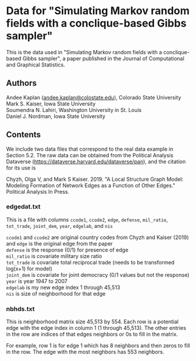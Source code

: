 # Data for "Simulating Markov random fields with a conclique-based Gibbs sampler"

This is the data used in "Simulating Markov random fields with a conclique-based Gibbs sampler", a paper published in the Journal of Computational and Graphical Statistics.

## Authors

Andee Kaplan (andee.kaplan@colostate.edu), Colorado State University  
Mark S. Kaiser, Iowa State University  
Soumendra N. Lahiri, Washington University in St. Louis  
Daniel J. Nordman, Iowa State University 

## Contents

We include two data files that correspond to the real data example in Section 5.2. The raw data can be obtained from the Political Analysis Dataverse (https://dataverse.harvard.edu/dataverse/pan), and the citation for its use is

Chyzh, Olga V, and Mark S Kaiser. 2019. "A Local Structure Graph Model: Modeling Formation of Network Edges as a Function of Other Edges." Political Analysis In Press.


### edgedat.txt

This is a file with columns `ccode1`, `ccode2`, `edge`, `defense`, `mil_ratio`, `tot_trade`, `joint_dem`, `year`, `edgelab`, and `nis`
 
`ccode1` and `ccode2` are original country codes from Chyzh and Kaiser (2019) and `edge` is the original edge from the paper  
`defense` is the response (0/1) for presence of edge  
`mil_ratio` is covariate military size ratio  
`tot_trade` is covariate total reciprocal trade (needs to be transformed log(x+1) for model)  
`joint_dem` is covariate for joint democracy (0/1 values but not the response)  
`year` is year 1947 to 2007  
`edgelab` is my new edge index 1 through 45,513  
`nis` is size of neighborhood for that edge  

### nbhds.txt

This is neighborhood matrix size 45,513 by 554.  Each row is a potential edge with the edge index in column 1 (1 through 45,513).  The other entries in the row are indices of that edges neighbors or 0s to fill in the matrix.
 
For example, row 1 is for edge 1 which has 8 neighbors and then zeros to fill in the row. The edge with the most neighbors has 553 neighbors.

